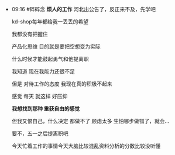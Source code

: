 - 09:16 
	#碎碎念 
	**烦人的工作**
	河北出公告了，反正来不及，先学吧
	
	kd-shop每年都给我一丢丢的希望
	
	我都没有把握住
	
	产品化思维 目的就是要把空想变为实际
	
	什么时候才能鼓起勇气和他提离职
	
	我知道 现在我能力还很不足
	
	但是 对待工作的态度 我现在真的积极不起来
	
	感觉 每天 就这样 好压抑
	
	**我想找到那种 重获自由的感觉**
	
	但我又恨自己，什么决定 都做不了 顾虑太多 生怕哪步做错了，就会...
	
	要不，五一之后提离职吧
	
	今天忙着工作的事情今天大脑比较混乱资料分析的分数比较没听懂
